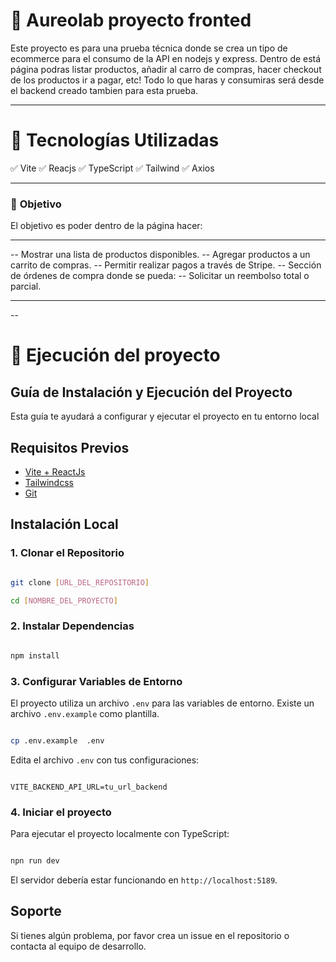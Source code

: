 # 📌 Aureolab proyecto fronted

Este proyecto es para una prueba técnica donde se crea un tipo de ecommerce para el consumo de la API en nodejs y express. Dentro de está página
podras listar productos, añadir al carro de compras, hacer checkout de los productos ir a pagar, etc! Todo lo que haras y consumiras será desde el backend creado tambien para esta prueba.

---

# 🚀 Tecnologías Utilizadas

✅ Vite
✅ Reacjs
✅ TypeScript
✅ Tailwind
✅ Axios

---

### 🔹 **Objetivo**

El objetivo es poder dentro de la página hacer:

---

-- Mostrar una lista de productos disponibles.
-- Agregar productos a un carrito de compras.
-- Permitir realizar pagos a través de Stripe.
-- Sección de órdenes de compra donde se pueda:
-- Solicitar un reembolso total o parcial.

---

--

# 📁 Ejecución del proyecto

## Guía de Instalación y Ejecución del Proyecto

Esta guía te ayudará a configurar y ejecutar el proyecto en tu entorno local

## Requisitos Previos

- [Vite + ReactJs](https://vite.dev/)
- [Tailwindcss](https://tailwindcss.com/)
- [Git](https://git-scm.com/)

## Instalación Local

### 1. Clonar el Repositorio

```bash

git clone [URL_DEL_REPOSITORIO]

cd [NOMBRE_DEL_PROYECTO]

```

### 2. Instalar Dependencias

```bash

npm install

```

### 3. Configurar Variables de Entorno

El proyecto utiliza un archivo `.env` para las variables de entorno. Existe un archivo `.env.example` como plantilla.

```bash

cp .env.example  .env

```

Edita el archivo `.env` con tus configuraciones:

```

VITE_BACKEND_API_URL=tu_url_backend

```

### 4. Iniciar el proyecto

Para ejecutar el proyecto localmente con TypeScript:

```bash

npn run dev

```

El servidor debería estar funcionando en `http://localhost:5189`.

## Soporte

Si tienes algún problema, por favor crea un issue en el repositorio o contacta al equipo de desarrollo.
